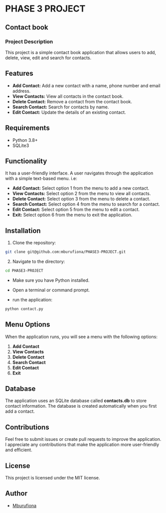 # PHASE 3 PROJECT
## Contact book

### Project Description
This project is a simple contact book application that allows users to add, delete, view, edit and search for contacts.

## Features
- **Add Contact:** Add a new contact with a name, phone number and email address.
- **View Contacts:** View all contacts in the contact book.
- **Delete Contact:** Remove a contact from the contact book.
- **Search Contact:** Search for contacts by name.
- **Edit Contact:** Update the details of an existing contact.

## Requirements
- Python 3.8+
- SQLite3

## Functionality
It has a user-friendly interface. A user navigates through the application with a simple text-based menu. i.e:

- **Add Contact:** Select option 1 from the menu to add a new contact.
- **View Contacts:** Select option 2 from the menu to view all contacts.
- **Delete Contact:** Select option 3 from the menu to delete a contact.
- **Search Contact:** Select option 4 from the menu to search for a contact.
- **Edit Contact:** Select option 5 from the menu to edit a contact.
- **Exit:** Select option 6 from the menu to exit the application.

## Installation
1. Clone the repository:
```bash
git clone git@github.com:mburufiona/PHASE3-PROJECT.git
```

2. Navigate to the directory:
```bash
cd PHASE3-PROJECT
```
- Make sure you have Python installed.
- Open a terminal or command prompt.

- run the application:
```bash
python contact.py
```

## Menu Options
When the application runs, you will see a menu with the following options:
1. **Add Contact**
2. **View Contacts**
3. **Delete Contact**
4. **Search Contact**
5. **Edit Contact**
6. **Exit**

## Database
The application uses an SQLite database called **contacts.db** to store contact information.
The database is created automatically when you first add a contact.

## Contributions
Feel free to submit issues or create pull requests to improve the application.
I appreciate any contributions that make the application more user-friendly and efficient.

## License
This project is licensed under the MIT license.

## Author
- [Mburufiona](https://github.com/mburufiona)